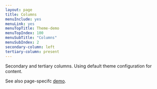 ```yaml
---
layout: page
title: Columns
menuInclude: yes
menuLink: yes
menuTopTitle: Theme-demo
menuTopIndex: 100
menuSubTitle: "Columns"
menuSubIndex: 2
secondary-column: left
tertiary-column: present
---
```


Secondary and tertiary columns. Using default theme configuration for content.

See also page-specifc [demo](/doc/api).
